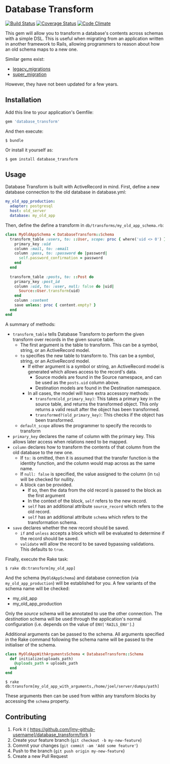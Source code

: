 # Database Transform
[![Build Status](https://travis-ci.org/lowjoel/database_transform.svg)](https://travis-ci.org/lowjoel/database_transform)
[![Coverage Status](https://coveralls.io/repos/lowjoel/database_transform/badge.svg)](https://coveralls.io/r/lowjoel/database_transform)
[![Code Climate](https://codeclimate.com/github/lowjoel/database_transform/badges/gpa.svg)](https://codeclimate.com/github/lowjoel/database_transform)

This gem will allow you to transform a database's contents across schemas with a simple DSL. This is useful when
migrating from an application written in another framework to Rails, allowing programmers to reason about how an old
schema maps to a new one.

Similar gems exist:

 - [legacy_migrations](https://github.com/btelles/legacy_migrations)
 - [super_migration](https://github.com/christian/super_migration)

However, they have not been updated for a few years.

## Installation

Add this line to your application's Gemfile:

```ruby
gem 'database_transform'
```

And then execute:

    $ bundle

Or install it yourself as:

    $ gem install database_transform

## Usage

Database Transform is built with ActiveRecord in mind. First, define a new database connection to the old database in
database.yml:

```yaml
my_old_app_production:
  adapter: postgresql
  host: old_server
  database: my_old_app
```

Then, define the define a transform in `db/transforms/my_old_app_schema.rb`:

```ruby
class MyOldAppSchema < DatabaseTransform::Schema
  transform_table :users, to: ::User, scope: proc { where('uid <> 0') } do
    primary_key :uid
    column :mail, to: :email
    column :pass, to: :password do |password|
      self.password_confirmation = password
    end
  end
  
  transform_table :posts, to: ::Post do
    primary_key :post_id
    column :uid, to: :user, null: false do |uid|
      Source::User.transform(uid)
    end
    column :content
    save unless: proc { content.empty? }
  end
end
```

A summary of methods:

- `transform_table` tells Database Transform to perform the given transform over records in the given source table.
    - The first argument is the table to transform. This can be a symbol, string, or an ActiveRecord model.
    - `to` specifies the new table to transform to. This can be a symbol, string, or an ActiveRecord model.
        - If either argument is a symbol or string, an ActiveRecord model is generated which allows access to the
          record's data.
            - Source models are found in the Source namespace, and can be used as the `posts.uid` column above.
            - Destination models are found in the Destination namespace.
        - In all cases, the model will have extra accessory methods:
            - `transform(old_primary_key)`: This takes a primary key in the source table, and returns the transformed
              object. This only returns a valid result after the object has been transformed.
            - `transformed?(old_primary_key)`: This checks if the object has been transformed.
    - `default_scope` allows the programmer to specify the records to transform
- `primary_key` declares the name of column with the primary key. This allows later access when relations need to be
  mapped.
- `column` declares how to transform the contents of that column from the old database to the new one.
    - If `to:` is omitted, then it is assumed that the transfer function is the identity function, and the column would
      map across as the same name.
    - If `null: false` is specified, the value assigned to the column (in `to`) will be checked for nullity.
    - A block can be provided.
        - If so, then the data from the old record is passed to the block as the first argument
        - In the context of the block, `self` refers to the new record.
        - `self` has an additional attribute `source_record` which refers to the old record.
        - `self` has an additional attribute `schema` which refers to the transformation schema.
- `save` declares whether the new record should be saved.
    - `if` and `unless` accepts a block which will be evaluated to determine if the record should be saved.
    - `validate` will allow the record to be saved bypassing validations. This defaults to `true`.

Finally, execute the Rake task:

    $ rake db:transform[my_old_app]

And the schema (`MyOldAppSchema`) and database connection (via `my_old_app_production`) will be established for you. A
few variants of the schema name will be checked:

- my_old_app
- my_old_app_production

Only the *source* schema will be annotated to use the other connection. The *destination* schema will be used through
the application's normal configuration (i.e. depends on the value of `ENV['RAILS_ENV']`.)

Additional arguments can be passed to the schema. All arguments specified in the Rake command following the schema name
will be passed to the initialiser of the schema.

```ruby
class MyOldAppWithArgumentsSchema < DatabaseTransform::Schema
  def initialize(uploads_path)
    @uploads_path = uploads_path
  end
end
```

    $ rake db:transform[my_old_app_with_arguments,/home/joel/server/dumps/path]

These arguments then can be used from within any transform blocks by accessing the `schema` property.

## Contributing

1. Fork it ( https://github.com/[my-github-username]/database_transform/fork )
2. Create your feature branch (`git checkout -b my-new-feature`)
3. Commit your changes (`git commit -am 'Add some feature'`)
4. Push to the branch (`git push origin my-new-feature`)
5. Create a new Pull Request
